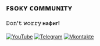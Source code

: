 ## ꜰsᴏᴋʏ ᴄᴏᴍᴍᴜɴɪᴛʏ

#### 𝙳𝚘𝚗'𝚝 𝚠𝚘𝚛𝚛𝚢 нафиг!

[![YouTube](https://i.imgur.com/MfQwtkr.png)](https://youtube.com/c/Фсоки "Fsoky YouTube")
[![Telegram](https://i.imgur.com/dKctqrj.png)](https://t.me/officialfsokycommchat)
[![Vkontakte](https://i.imgur.com/8IXIH7p.png)](https://vk.com/fsoky)
